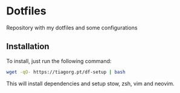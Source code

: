 # Dotfiles

Repository with my dotfiles and some configurations

## Installation

To install, just run the following command:

```sh
wget -qO- https://tiagorg.pt/df-setup | bash
```

This will install dependencies and setup stow, zsh, vim and neovim.
